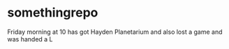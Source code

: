 # somethingrepo

Friday morning at 10 has got Hayden Planetarium and also lost a game and was handed a L
